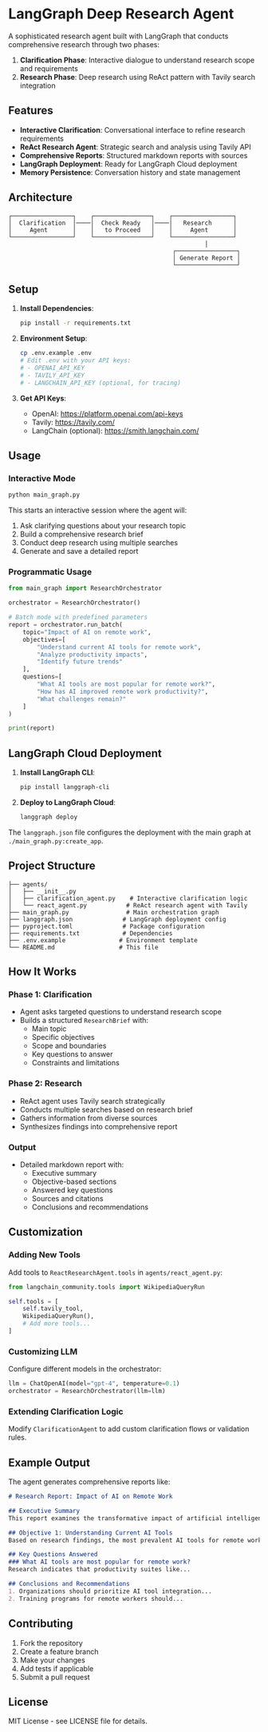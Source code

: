 # LangGraph Deep Research Agent

A sophisticated research agent built with LangGraph that conducts comprehensive research through two phases:
1. **Clarification Phase**: Interactive dialogue to understand research scope and requirements
2. **Research Phase**: Deep research using ReAct pattern with Tavily search integration

## Features

- **Interactive Clarification**: Conversational interface to refine research requirements
- **ReAct Research Agent**: Strategic search and analysis using Tavily API
- **Comprehensive Reports**: Structured markdown reports with sources
- **LangGraph Deployment**: Ready for LangGraph Cloud deployment
- **Memory Persistence**: Conversation history and state management

## Architecture

```
┌─────────────────┐    ┌────────────────┐    ┌─────────────────┐
│  Clarification  │────│  Check Ready   │────│   Research      │
│     Agent       │    │   to Proceed   │    │     Agent       │
└─────────────────┘    └────────────────┘    └─────────────────┘
                                                       │
                                              ┌─────────────────┐
                                              │ Generate Report │
                                              └─────────────────┘
```

## Setup

1. **Install Dependencies**:
   ```bash
   pip install -r requirements.txt
   ```

2. **Environment Setup**:
   ```bash
   cp .env.example .env
   # Edit .env with your API keys:
   # - OPENAI_API_KEY
   # - TAVILY_API_KEY
   # - LANGCHAIN_API_KEY (optional, for tracing)
   ```

3. **Get API Keys**:
   - OpenAI: https://platform.openai.com/api-keys
   - Tavily: https://tavily.com/
   - LangChain (optional): https://smith.langchain.com/

## Usage

### Interactive Mode

```bash
python main_graph.py
```

This starts an interactive session where the agent will:
1. Ask clarifying questions about your research topic
2. Build a comprehensive research brief
3. Conduct deep research using multiple searches
4. Generate and save a detailed report

### Programmatic Usage

```python
from main_graph import ResearchOrchestrator

orchestrator = ResearchOrchestrator()

# Batch mode with predefined parameters
report = orchestrator.run_batch(
    topic="Impact of AI on remote work",
    objectives=[
        "Understand current AI tools for remote work",
        "Analyze productivity impacts",
        "Identify future trends"
    ],
    questions=[
        "What AI tools are most popular for remote work?",
        "How has AI improved remote work productivity?",
        "What challenges remain?"
    ]
)

print(report)
```

## LangGraph Cloud Deployment

1. **Install LangGraph CLI**:
   ```bash
   pip install langgraph-cli
   ```

2. **Deploy to LangGraph Cloud**:
   ```bash
   langgraph deploy
   ```

The `langgraph.json` file configures the deployment with the main graph at `./main_graph.py:create_app`.

## Project Structure

```
├── agents/
│   ├── __init__.py
│   ├── clarification_agent.py    # Interactive clarification logic
│   └── react_agent.py           # ReAct research agent with Tavily
├── main_graph.py                # Main orchestration graph
├── langgraph.json              # LangGraph deployment config
├── pyproject.toml              # Package configuration
├── requirements.txt            # Dependencies
├── .env.example               # Environment template
└── README.md                  # This file
```

## How It Works

### Phase 1: Clarification
- Agent asks targeted questions to understand research scope
- Builds a structured `ResearchBrief` with:
  - Main topic
  - Specific objectives
  - Scope and boundaries
  - Key questions to answer
  - Constraints and limitations

### Phase 2: Research
- ReAct agent uses Tavily search strategically
- Conducts multiple searches based on research brief
- Gathers information from diverse sources
- Synthesizes findings into comprehensive report

### Output
- Detailed markdown report with:
  - Executive summary
  - Objective-based sections
  - Answered key questions
  - Sources and citations
  - Conclusions and recommendations

## Customization

### Adding New Tools
Add tools to `ReactResearchAgent.tools` in `agents/react_agent.py`:

```python
from langchain_community.tools import WikipediaQueryRun

self.tools = [
    self.tavily_tool,
    WikipediaQueryRun(),
    # Add more tools...
]
```

### Customizing LLM
Configure different models in the orchestrator:

```python
llm = ChatOpenAI(model="gpt-4", temperature=0.1)
orchestrator = ResearchOrchestrator(llm=llm)
```

### Extending Clarification Logic
Modify `ClarificationAgent` to add custom clarification flows or validation rules.

## Example Output

The agent generates comprehensive reports like:

```markdown
# Research Report: Impact of AI on Remote Work

## Executive Summary
This report examines the transformative impact of artificial intelligence on remote work practices...

## Objective 1: Understanding Current AI Tools
Based on research findings, the most prevalent AI tools for remote work include...

## Key Questions Answered
### What AI tools are most popular for remote work?
Research indicates that productivity suites like...

## Conclusions and Recommendations
1. Organizations should prioritize AI tool integration...
2. Training programs for remote workers should...
```

## Contributing

1. Fork the repository
2. Create a feature branch
3. Make your changes
4. Add tests if applicable
5. Submit a pull request

## License

MIT License - see LICENSE file for details.